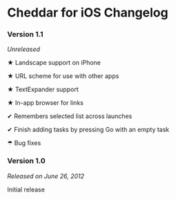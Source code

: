 # Cheddar for iOS Changelog

### Version 1.1

*Unreleased*

★ Landscape support on iPhone

★ URL scheme for use with other apps

★ TextExpander support

★ In-app browser for links

✔ Remembers selected list across launches

✔ Finish adding tasks by pressing Go with an empty task

☂ Bug fixes


### Version 1.0

*Released on June 26, 2012*

Initial release
